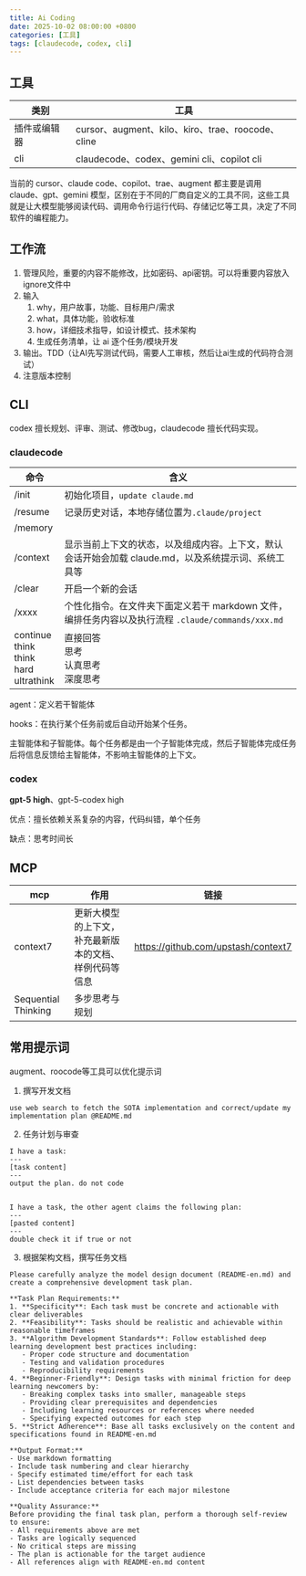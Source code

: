 ```yaml
---
title: Ai Coding
date: 2025-10-02 08:00:00 +0800 
categories: [工具] 
tags: [claudecode, codex, cli]
---
```



## 工具

|类别|工具|
|--|--|
| 插件或编辑器 | cursor、augment、kilo、kiro、trae、roocode、cline |
| cli | claudecode、codex、gemini cli、copilot cli |

当前的 cursor、claude code、copilot、trae、augment 都主要是调用 claude、gpt、gemini 模型，区别在于不同的厂商自定义的工具不同，这些工具就是让大模型能够阅读代码、调用命令行运行代码、存储记忆等工具，决定了不同软件的编程能力。


## 工作流

1. 管理风险，重要的内容不能修改，比如密码、api密钥。可以将重要内容放入ignore文件中
2. 输入
    1. why，用户故事，功能、目标用户/需求
    2. what，具体功能，验收标准
    3. how，详细技术指导，如设计模式、技术架构
    4. 生成任务清单，让 ai 逐个任务/模块开发
3. 输出。TDD（让AI先写测试代码，需要人工审核，然后让ai生成的代码符合测试）    
4. 注意版本控制


## CLI

codex 擅长规划、评审、测试、修改bug，claudecode 擅长代码实现。

### claudecode


| 命令                                          | 含义                                                         |
| --------------------------------------------- | ------------------------------------------------------------ |
| /init                                         | 初始化项目，`update claude.md`                               |
| /resume                                       | 记录历史对话，本地存储位置为`.claude/project`                |
| /memory                                       |                                                              |
| /context                                      | 显示当前上下文的状态，以及组成内容。上下文，默认会话开始会加载 claude.md，以及系统提示词、系统工具等 |
| /clear                                        | 开启一个新的会话                                             |
| /xxxx                                         | 个性化指令。在文件夹下面定义若干 markdown 文件，编排任务内容以及执行流程 `.claude/commands/xxx.md` |
| continue<br>think<br>think hard<br>ultrathink | 直接回答<br>思考<br>认真思考<br>深度思考                     |

agent：定义若干智能体

hooks：在执行某个任务前或后自动开始某个任务。

主智能体和子智能体。每个任务都是由一个子智能体完成，然后子智能体完成任务后将信息反馈给主智能体，不影响主智能体的上下文。

### codex

**gpt-5 high**、gpt-5-codex high

优点：擅长依赖关系复杂的内容，代码纠错，单个任务

缺点：思考时间长


## MCP

| mcp | 作用 | 链接 |
|--|--|--|
| context7 | 更新大模型的上下文，补充最新版本的文档、样例代码等信息 | https://github.com/upstash/context7 |
| Sequential Thinking | 多步思考与规划 | |


## 常用提示词

augment、roocode等工具可以优化提示词


1. 撰写开发文档
```
use web search to fetch the SOTA implementation and correct/update my implementation plan @README.md
```

2. 任务计划与审查
```
I have a task:
---
[task content]
---
output the plan. do not code


I have a task, the other agent claims the following plan:
---
[pasted content]
---
double check it if true or not
```


3. 根据架构文档，撰写任务文档
```
Please carefully analyze the model design document (README-en.md) and create a comprehensive development task plan.

**Task Plan Requirements:**
1. **Specificity**: Each task must be concrete and actionable with clear deliverables
2. **Feasibility**: Tasks should be realistic and achievable within reasonable timeframes
3. **Algorithm Development Standards**: Follow established deep learning development best practices including:
   - Proper code structure and documentation
   - Testing and validation procedures
   - Reproducibility requirements
4. **Beginner-Friendly**: Design tasks with minimal friction for deep learning newcomers by:
   - Breaking complex tasks into smaller, manageable steps
   - Providing clear prerequisites and dependencies
   - Including learning resources or references where needed
   - Specifying expected outcomes for each step
5. **Strict Adherence**: Base all tasks exclusively on the content and specifications found in README-en.md

**Output Format:** 
- Use markdown formatting
- Include task numbering and clear hierarchy
- Specify estimated time/effort for each task
- List dependencies between tasks
- Include acceptance criteria for each major milestone

**Quality Assurance:**
Before providing the final task plan, perform a thorough self-review to ensure:
- All requirements above are met
- Tasks are logically sequenced
- No critical steps are missing
- The plan is actionable for the target audience
- All references align with README-en.md content
```

